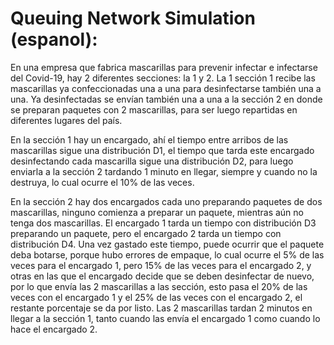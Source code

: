 # Queuing Network Simulation (espanol):
En una empresa que fabrica mascarillas para prevenir infectar e infectarse del Covid-19, hay 2
diferentes secciones: la 1 y 2. La 1 sección 1 recibe las mascarillas ya confeccionadas una a
una para desinfectarse también una a una. Ya desinfectadas se envían también una a una a la
sección 2 en donde se preparan paquetes con 2 mascarillas, para ser luego repartidas en
diferentes lugares del país.  
  
En la sección 1 hay un encargado, ahí el tiempo entre arribos de las mascarillas sigue una
distribución D1, el tiempo que tarda este encargado desinfectando cada mascarilla sigue una
distribución D2, para luego enviarla a la sección 2 tardando 1 minuto en llegar, siempre y
cuando no la destruya, lo cual ocurre el 10% de las veces.  
  
En la sección 2 hay dos encargados cada uno preparando paquetes de dos mascarillas,
ninguno comienza a preparar un paquete, mientras aún no tenga dos mascarillas. El encargado 1
tarda un tiempo con distribución D3 preparando un paquete, pero el encargado 2 tarda un
tiempo con distribución D4. Una vez gastado este tiempo, puede ocurrir que el paquete deba
botarse, porque hubo errores de empaque, lo cual ocurre el 5% de las veces para el encargado
1, pero 15% de las veces para el encargado 2, y otras en las que el encargado decide que se
deben desinfectar de nuevo, por lo que envía las 2 mascarillas a las sección, esto pasa el
20% de las veces con el encargado 1 y el 25% de las veces con el encargado 2, el restante
porcentaje se da por listo. Las 2 mascarillas tardan 2 minutos en llegar a la sección 1, tanto
cuando las envía el encargado 1 como cuando lo hace el encargado 2.
